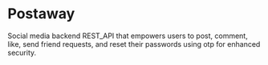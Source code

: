 # Postaway
 Social media backend REST_API that empowers users to post, comment, like, send friend requests, and reset their passwords using otp for enhanced security.
